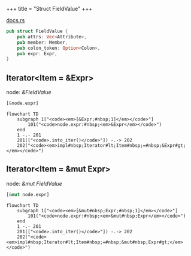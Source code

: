 +++
title = "Struct FieldValue"
+++

[docs.rs](https://docs.rs/syn/latest/syn/struct.FieldValue.html)

```rust
pub struct FieldValue {
    pub attrs: Vec<Attribute>,
    pub member: Member,
    pub colon_token: Option<Colon>,
    pub expr: Expr,
}
```

## Iterator<Item = &Expr>

node: *&FieldValue*

```rust
[&node.expr]
```

```mermaid
flowchart TD
    subgraph 1["<code><em>[&Expr;#nbsp;1]</em></code>"]
        101("<code>node.expr:#nbsp;<em>&Expr</em></code>")
    end
    1 -.- 201
    201(["<code>.into_iter()</code>"]) -.-> 202
    202("<code><em>impl#nbsp;Iterator#lt;Item#nbsp;=#nbsp;&Expr#gt;</em></code>")
```

## Iterator<Item = &mut Expr>

node: *&mut FieldValue*

```rust
[&mut node.expr]
```

```mermaid
flowchart TD
    subgraph 1["<code><em>[&mut#nbsp;Expr;#nbsp;1]</em></code>"]
        101("<code>node.expr:#nbsp;<em>&mut#nbsp;Expr</em></code>")
    end
    1 -.- 201
    201(["<code>.into_iter()</code>"]) -.-> 202
    202("<code><em>impl#nbsp;Iterator#lt;Item#nbsp;=#nbsp;&mut#nbsp;Expr#gt;</em></code>")
```
